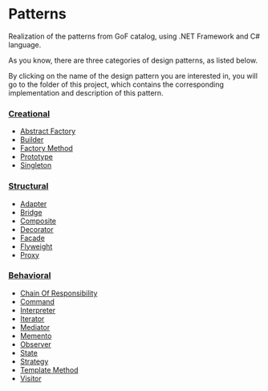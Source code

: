 # Patterns
Realization of the patterns from GoF catalog, using .NET Framework and C# language.

As you know, there are three categories of design patterns, as listed below.  

By clicking on the name of the design pattern you are interested in, you will go to the folder of this project, which contains the corresponding implementation and description of this pattern.

### [Creational](https://github.com/YarKa03Coder/Patterns/tree/main/Patterns/Patterns/Creational)
* [Abstract Factory](https://github.com/YarKa03Coder/Patterns/tree/main/Patterns/Patterns/Creational/AbstractFactory)
* [Builder](https://github.com/YarKa03Coder/Patterns/tree/main/Patterns/Patterns/Creational/Builder)
* [Factory Method](https://github.com/YarKa03Coder/Patterns/tree/main/Patterns/Patterns/Creational/FactoryMethod)
* [Prototype](https://github.com/YarKa03Coder/Patterns/tree/main/Patterns/Patterns/Creational/Prototype)
* [Singleton](https://github.com/YarKa03Coder/Patterns/tree/main/Patterns/Patterns/Creational/Singleton)
### [Structural](https://github.com/YarKa03Coder/Patterns/tree/main/Patterns/Patterns/Structural)
* [Adapter](https://github.com/YarKa03Coder/Patterns/tree/main/Patterns/Patterns/Structural/Adapter)
* [Bridge](https://github.com/YarKa03Coder/Patterns/tree/main/Patterns/Patterns/Structural/Bridge)
* [Composite](https://github.com/YarKa03Coder/Patterns/tree/main/Patterns/Patterns/Structural/Composite)
* [Decorator](https://github.com/YarKa03Coder/Patterns/tree/main/Patterns/Patterns/Structural/Decorator)
* [Facade](https://github.com/YarKa03Coder/Patterns/tree/main/Patterns/Patterns/Structural/Facade)
* [Flyweight](https://github.com/YarKa03Coder/Patterns/tree/main/Patterns/Patterns/Structural/Flyweight)
* [Proxy](https://github.com/YarKa03Coder/Patterns/tree/main/Patterns/Patterns/Structural/Proxy)
### [Behavioral](https://github.com/YarKa03Coder/Patterns/tree/main/Patterns/Patterns/Behavioral)
* [Chain Of Responsibility](https://github.com/YarKa03Coder/Patterns/tree/main/Patterns/Patterns/Behavioral/ChainOfResponsibility)
* [Command](https://github.com/YarKa03Coder/Patterns/tree/main/Patterns/Patterns/Behavioral/Command)
* [Interpreter](https://github.com/YarKa03Coder/Patterns/tree/main/Patterns/Patterns/Behavioral/Interpreter)
* [Iterator](https://github.com/YarKa03Coder/Patterns/tree/main/Patterns/Patterns/Behavioral/Iterator)
* [Mediator](https://github.com/YarKa03Coder/Patterns/tree/main/Patterns/Patterns/Behavioral/Mediator)
* [Memento](https://github.com/YarKa03Coder/Patterns/tree/main/Patterns/Patterns/Behavioral/Memento)
* [Observer](https://github.com/YarKa03Coder/Patterns/tree/main/Patterns/Patterns/Behavioral/Observer)
* [State](https://github.com/YarKa03Coder/Patterns/tree/main/Patterns/Patterns/Behavioral/State)
* [Strategy](https://github.com/YarKa03Coder/Patterns/tree/main/Patterns/Patterns/Behavioral/Strategy)
* [Template Method](https://github.com/YarKa03Coder/Patterns/tree/main/Patterns/Patterns/Behavioral/TemplateMethod)
* [Visitor](https://github.com/YarKa03Coder/Patterns/tree/main/Patterns/Patterns/Behavioral/Visitor)
